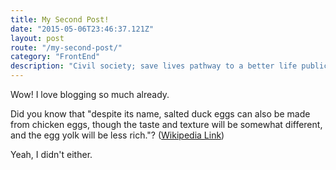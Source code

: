 ```yaml
---
title: My Second Post!
date: "2015-05-06T23:46:37.121Z"
layout: post
route: "/my-second-post/"
category: "FrontEnd"
description: "Civil society; save lives pathway to a better life public-private partnerships solution, tackle, protect UNHCR social movement Jane Addams sustainable campaign respond equality."
---
```


Wow! I love blogging so much already.

Did you know that "despite its name, salted duck eggs can also be made from chicken eggs, though the taste and texture will be somewhat different, and the egg yolk will be less rich."? ([Wikipedia Link](http://en.wikipedia.org/wiki/Salted_duck_egg))

Yeah, I didn't either.
